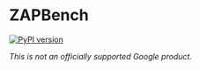 # ZAPBench

[![PyPI version](https://badge.fury.io/py/zapbench.svg)](https://badge.fury.io/py/zapbench)

*This is not an officially supported Google product.*
